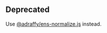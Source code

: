## Deprecated

Use [@adraffy/ens-normalize.js](https://github.com/adraffy/ens-normalize.js) instead.